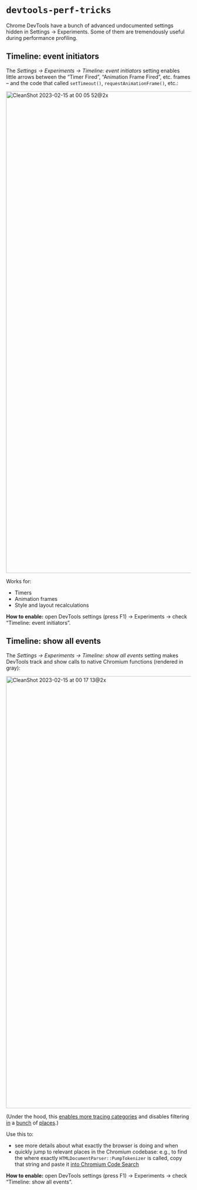# `devtools-perf-tricks`

Chrome DevTools have a bunch of advanced undocumented settings hidden in Settings → Experiments. Some of them are tremendously useful during performance profiling.

## Timeline: event initiators

The _Settings → Experiments → Timeline: event initiators_ setting enables little arrows between the “Timer Fired”, “Animation Frame Fired”, etc. frames – and the code that called `setTimeout()`, `requestAnimationFrame()`, etc.:

<img width="1312" alt="CleanShot 2023-02-15 at 00 05 52@2x" src="https://user-images.githubusercontent.com/2953267/218883252-0a65290f-7cc0-471c-b6c5-0b28984ea6d0.png">

Works for:

- Timers
- Animation frames
- Style and layout recalculations

**How to enable:** open DevTools settings (press F1) → Experiments → check “Timeline: event initiators”.

## Timeline: show all events

The _Settings → Experiments → Timeline: show all events_ setting makes DevTools track and show calls to native Chromium functions (rendered in gray):

<img width="1177" alt="CleanShot 2023-02-15 at 00 17 13@2x" src="https://user-images.githubusercontent.com/2953267/218886573-98b55344-2a64-4422-b8d7-0eb029d45555.png">

(Under the hood, this [enables more tracing categories](https://github.com/ChromeDevTools/devtools-frontend/blob/6948720964e8555a915a5142016fa956943a8ceb/front_end/panels/timeline/TimelineController.ts#L93) and disables filtering [in](https://github.com/ChromeDevTools/devtools-frontend/blob/6948720964e8555a915a5142016fa956943a8ceb/front_end/models/timeline_model/TimelineModel.ts#L728-L730) a [bunch](https://github.com/ChromeDevTools/devtools-frontend/blob/6948720964e8555a915a5142016fa956943a8ceb/front_end/models/timeline_model/TimelineJSProfile.ts#L219-L221) of [places](https://github.com/ChromeDevTools/devtools-frontend/blob/6948720964e8555a915a5142016fa956943a8ceb/front_end/panels/timeline/TimelinePanel.ts#L1110-L1112).)

Use this to:
- see more details about what exactly the browser is doing and when
- quickly jump to relevant places in the Chromium codebase: e.g., to find the where exactly `HTMLDocumentParser::PumpTokenizer` is called, copy that string and paste it [into Chromium Code Search](https://source.chromium.org/search?q=HTMLDocumentParser::PumpTokenizer&sq=&ss=chromium)

**How to enable:** open DevTools settings (press F1) → Experiments → check “Timeline: show all events”.
